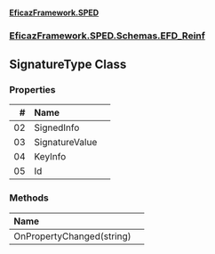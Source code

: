 #### [EficazFramework.SPED](EficazFrameworkSPED.md 'EficazFramework SPED')
### [EficazFramework.SPED.Schemas.EFD_Reinf](EficazFramework.SPED.Schemas.EFD_Reinf.md 'EficazFramework.SPED.Schemas.EFD_Reinf')

## SignatureType Class
### Properties

| # | Name | |
| ---: | :--- | :--- |
| 02 | SignedInfo |  |
| 03 | SignatureValue |  |
| 04 | KeyInfo |  |
| 05 | Id |  |
### Methods

| Name | |
| :--- | :--- |
| OnPropertyChanged(string) |  |
